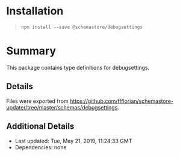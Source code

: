 # Installation
> `npm install --save @schemastore/debugsettings`

# Summary
This package contains type definitions for debugsettings.

## Details
Files were exported from https://github.com/ffflorian/schemastore-updater/tree/master/schemas/debugsettings.

## Additional Details
* Last updated: Tue, May 21, 2019, 11:24:33 GMT
* Dependencies: none

